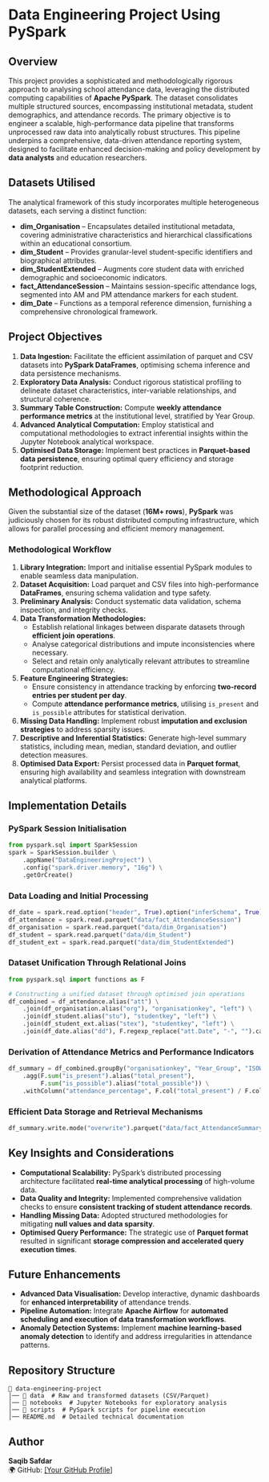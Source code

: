 # Data Engineering Project Using PySpark

## Overview
This project provides a sophisticated and methodologically rigorous approach to analysing school attendance data, leveraging the distributed computing capabilities of **Apache PySpark**. The dataset consolidates multiple structured sources, encompassing institutional metadata, student demographics, and attendance records. The primary objective is to engineer a scalable, high-performance data pipeline that transforms unprocessed raw data into analytically robust structures. This pipeline underpins a comprehensive, data-driven attendance reporting system, designed to facilitate enhanced decision-making and policy development by **data analysts** and education researchers.

## Datasets Utilised
The analytical framework of this study incorporates multiple heterogeneous datasets, each serving a distinct function:

- **dim_Organisation** – Encapsulates detailed institutional metadata, covering administrative characteristics and hierarchical classifications within an educational consortium.
- **dim_Student** – Provides granular-level student-specific identifiers and biographical attributes.
- **dim_StudentExtended** – Augments core student data with enriched demographic and socioeconomic indicators.
- **fact_AttendanceSession** – Maintains session-specific attendance logs, segmented into AM and PM attendance markers for each student.
- **dim_Date** – Functions as a temporal reference dimension, furnishing a comprehensive chronological framework.

## Project Objectives
1. **Data Ingestion:** Facilitate the efficient assimilation of parquet and CSV datasets into **PySpark DataFrames**, optimising schema inference and data persistence mechanisms.
2. **Exploratory Data Analysis:** Conduct rigorous statistical profiling to delineate dataset characteristics, inter-variable relationships, and structural coherence.
3. **Summary Table Construction:** Compute **weekly attendance performance metrics** at the institutional level, stratified by Year Group.
4. **Advanced Analytical Computation:** Employ statistical and computational methodologies to extract inferential insights within the Jupyter Notebook analytical workspace.
5. **Optimised Data Storage:** Implement best practices in **Parquet-based data persistence**, ensuring optimal query efficiency and storage footprint reduction.

## Methodological Approach
Given the substantial size of the dataset (**16M+ rows**), **PySpark** was judiciously chosen for its robust distributed computing infrastructure, which allows for parallel processing and efficient memory management.

### **Methodological Workflow**
1. **Library Integration:** Import and initialise essential PySpark modules to enable seamless data manipulation.
2. **Dataset Acquisition:** Load parquet and CSV files into high-performance **DataFrames**, ensuring schema validation and type safety.
3. **Preliminary Analysis:** Conduct systematic data validation, schema inspection, and integrity checks.
4. **Data Transformation Methodologies:**
   - Establish relational linkages between disparate datasets through **efficient join operations**.
   - Analyse categorical distributions and impute inconsistencies where necessary.
   - Select and retain only analytically relevant attributes to streamline computational efficiency.
5. **Feature Engineering Strategies:**
   - Ensure consistency in attendance tracking by enforcing **two-record entries per student per day**.
   - Compute **attendance performance metrics**, utilising `is_present` and `is_possible` attributes for statistical derivation.
6. **Missing Data Handling:** Implement robust **imputation and exclusion strategies** to address sparsity issues.
7. **Descriptive and Inferential Statistics:** Generate high-level summary statistics, including mean, median, standard deviation, and outlier detection measures.
8. **Optimised Data Export:** Persist processed data in **Parquet format**, ensuring high availability and seamless integration with downstream analytical platforms.

## Implementation Details

### **PySpark Session Initialisation**
```python
from pyspark.sql import SparkSession
spark = SparkSession.builder \
    .appName("DataEngineeringProject") \
    .config("spark.driver.memory", "16g") \
    .getOrCreate()
```

### **Data Loading and Initial Processing**
```python
df_date = spark.read.option("header", True).option("inferSchema", True).csv("data/dim_Date.csv")
df_attendance = spark.read.parquet("data/fact_AttendanceSession")
df_organisation = spark.read.parquet("data/dim_Organisation")
df_student = spark.read.parquet("data/dim_Student")
df_student_ext = spark.read.parquet("data/dim_StudentExtended")
```

### **Dataset Unification Through Relational Joins**
```python
from pyspark.sql import functions as F

# Constructing a unified dataset through optimised join operations
df_combined = df_attendance.alias("att") \
    .join(df_organisation.alias("org"), "organisationkey", "left") \
    .join(df_student.alias("stu"), "studentkey", "left") \
    .join(df_student_ext.alias("stex"), "studentkey", "left") \
    .join(df_date.alias("dd"), F.regexp_replace("att.Date", "-", "").cast("int") == F.col("dd.DateKey"), "left")
```

### **Derivation of Attendance Metrics and Performance Indicators**
```python
df_summary = df_combined.groupBy("organisationkey", "Year_Group", "ISOWeekNumberOfYear") \
    .agg(F.sum("is_present").alias("total_present"),
         F.sum("is_possible").alias("total_possible")) \
    .withColumn("attendance_percentage", F.col("total_present") / F.col("total_possible") * 100)
```

### **Efficient Data Storage and Retrieval Mechanisms**
```python
df_summary.write.mode("overwrite").parquet("data/fact_AttendanceSummary.parquet")
```

## **Key Insights and Considerations**
- **Computational Scalability:** PySpark’s distributed processing architecture facilitated **real-time analytical processing** of high-volume data.
- **Data Quality and Integrity:** Implemented comprehensive validation checks to ensure **consistent tracking of student attendance records**.
- **Handling Missing Data:** Adopted structured methodologies for mitigating **null values and data sparsity**.
- **Optimised Query Performance:** The strategic use of **Parquet format** resulted in significant **storage compression and accelerated query execution times**.

## **Future Enhancements**
- **Advanced Data Visualisation:** Develop interactive, dynamic dashboards for **enhanced interpretability** of attendance trends.
- **Pipeline Automation:** Integrate **Apache Airflow** for **automated scheduling and execution of data transformation workflows**.
- **Anomaly Detection Systems:** Implement **machine learning-based anomaly detection** to identify and address irregularities in attendance patterns.

## **Repository Structure**
```
📂 data-engineering-project
│── 📂 data  # Raw and transformed datasets (CSV/Parquet)
│── 📂 notebooks  # Jupyter Notebooks for exploratory analysis
│── 📂 scripts  # PySpark scripts for pipeline execution
│── README.md  # Detailed technical documentation
```

## **Author**
**Saqib Safdar**  
🌍 GitHub: [[Your GitHub Profile]](https://github.com/saqibsafdar11)



